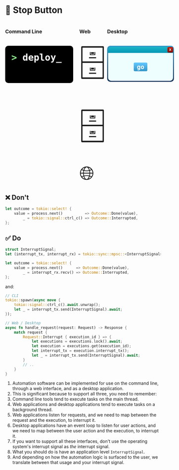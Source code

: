 # 🛑 Stop Button

<div style="
    display: grid;
    grid-column: 3;
    grid-template-columns: repeat(3, 1fr);
    gap: 20px;
">
    <!-- Labels -->
    <h3 style="
        grid-column: 1;
        grid-row: 1;
    ">Command Line</h3>
    <h3 style="
        grid-column: 2;
        grid-row: 1;
    ">Web</h3>
    <h3 style="
        grid-column: 3;
        grid-row: 1;
    ">Desktop</h3>
    <!-- Pictures -->
    <div style="
        grid-column: 1;
        grid-row: 2;
        border-radius: 10px;
        width: 180px;
        height: 80px;
        background-color: black;
        color: white;
        font-size: 30px;
        font-weight: bold;
        font-family: monospace;
        padding: 20px;
    ">
        <span style="color: lightgreen;">&gt;</span> deploy_
    </div>
    <div style="
        grid-column: 2;
        grid-row: 2;
        font-size: 120px;
        margin-top: -25px;
    ">
        <span style="display: inline-block; width: 40px;">🗄️</span><span style="display: inline-block; width: 80px; margin-right: -10px;">🗄️</span><span style="display: inline-block; font-size: 60px; vertical-align: top; margin-top: -10px;">🌐</span>
    </div>
    <div style="
        grid-column: 3;
        grid-row: 2;
        border-radius: 10px;
        width: 210px;
        height: 110px;
        background-image: linear-gradient(
            180deg,
            rgba(50, 150, 200, 1) 0%,
            rgba(20, 50, 90, 1) 100%
        );
        padding: 3px;
    ">
        <!-- Title bar -->
        <div style="
            border-top-left-radius: 10px;
            border-top-right-radius: 10px;
            width: 210px;
            height: 20px;
            background-image: linear-gradient(180deg,
                rgba(30, 180, 200, 1) 0%,
                rgba(0, 150, 180, 1) 100%
            );
            color: white;
            font-size: 13px;
            font-weight: bold;
            font-family: monospace;
            display: flex;
            justify-content: flex-end;
            align-items: center;
        ">
            <div style="
                border-radius: 4px;
                width: 18px;
                height: 18px;
                text-align: center;
                background-image: linear-gradient(180deg,
                    rgba(200, 30, 10, 1) 0%,
                    rgba(127, 15, 5, 1) 100%
                );">x</div>
        </div>
        <!-- Window contents -->
        <div style="
            display: flex;
            align-items: center;
            justify-content: space-around;
            border-bottom-left-radius: 10px;
            border-bottom-right-radius: 10px;
            width: 210px;
            height: 90px;
            background-color: #eefefe;
            color: white;
            font-size: 20px;
            font-weight: bold;
            font-family: monospace;
        ">
            <div style="
                border-radius: 4px;
                width: 40px;
                padding: 2px;
                text-align: center;
                background-image: linear-gradient(180deg,
                    rgba(100, 200, 255, 1) 0%,
                    rgba(50, 150, 200, 1) 100%
                );">go</div>
        </div>
    </div>
</div>

## ❌ Don't

```rust ,ignore
let outcome = tokio::select! {
    value = process.next()          => Outcome::Done(value),
        _ = tokio::signal::ctrl_c() => Outcome::Interrupted,
};
```

## ✅ Do

```rust ,ignore
struct InterruptSignal;
let (interrupt_tx, interrupt_rx) = tokio::sync::mpsc::<InterruptSignal>(8);

let outcome = tokio::select! {
    value = process.next()      => Outcome::Done(value),
        _ = interrupt_rx.recv() => Outcome::Interrupted,
};
```

and:

```rust ,ignore
// CLI
tokio::spawn(async move {
    tokio::signal::ctrl_c().await.unwrap();
    let _ = interrupt_tx.send(InterruptSignal).await;
});

// Web / Desktop
async fn handle_request(request: Request) -> Response {
    match request {
        Request::Interrupt { execution_id } => {
            let executions = executions.lock().await;
            let execution = executions.get(execution_id);
            let interrupt_tx = execution.interrupt_tx();
            let _ = interrupt_tx.send(InterruptSignal).await;
        }
        // ..
    }
}

```

1. Automation software can be implemented for use on the command line, through a web interface, and as a desktop application.
2. This is significant because to support all three, you need to remember:
3. Command line tools tend to execute tasks on the main thread.
4. Web applications and desktop applications tend to execute tasks on a background thread.
5. Web applications listen for requests, and we need to map between the request and the execution, to interrupt it.
6. Desktop applications have an event loop to listen for user actions, and we need to map between the user action and the execution, to interrupt it.
7. If you want to support all these interfaces, don't use the operating system's interrupt signal as *the* interrupt signal.
8. What you should do is have an application level `InterruptSignal`.
9. And depending on how the automation logic is surfaced to the user, we translate between that usage and your interrupt signal.
